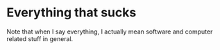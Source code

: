 # Everything that sucks
Note that when I say everything, I actually mean software and
computer related stuff in general.
